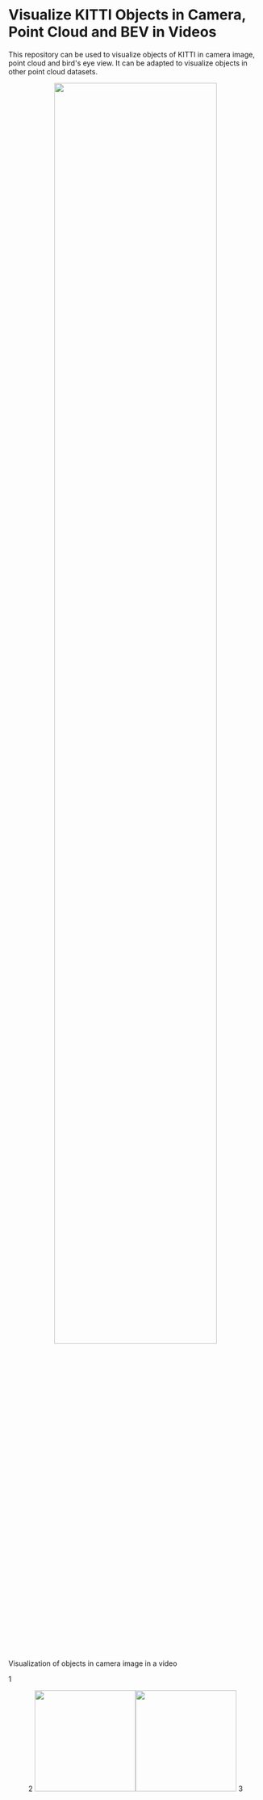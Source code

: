 # Visualize KITTI Objects in Camera, Point Cloud and BEV in Videos
This repository can be used to visualize objects of KITTI in camera image, point cloud and bird's eye view. It can be adapted to visualize objects in other point cloud datasets.

<center><img src="gifs/camera.gif" width = "80%" height = ""></center>
Visualization of objects in camera image in a video  


1 <center class="half">
2     <img src="gifs/camera.gif" width="200"/><img src="gifs/camera.gif" width="200"/>
3 </center>
